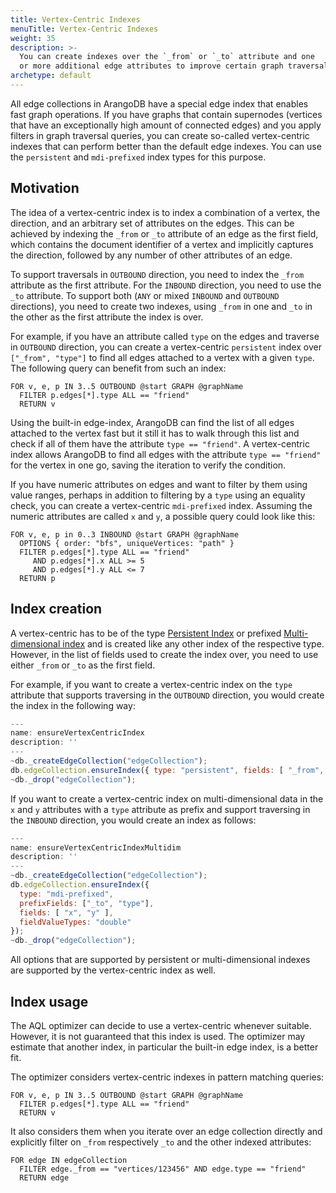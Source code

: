 ```yaml
---
title: Vertex-Centric Indexes
menuTitle: Vertex-Centric Indexes
weight: 35
description: >-
  You can create indexes over the `_from` or `_to` attribute and one
  or more additional edge attributes to improve certain graph traversals
archetype: default
---
```

All edge collections in ArangoDB have a special edge index that enables fast
graph operations. If you have graphs that contain supernodes (vertices that have
an exceptionally high amount of connected edges) and you apply filters in graph
traversal queries, you can create so-called vertex-centric indexes that can
perform better than the default edge indexes. You can use the `persistent` and
`mdi-prefixed` index types for this purpose.

## Motivation

The idea of a vertex-centric index is to index a combination of a vertex, the
direction, and an arbitrary set of attributes on the edges. This can be achieved
by indexing the `_from` or `_to` attribute of an edge as the first field,
which contains the document identifier of a vertex and implicitly captures the
direction, followed by any number of other attributes of an edge.

To support traversals in `OUTBOUND` direction, you need to index the `_from`
attribute as the first attribute. For the `INBOUND` direction, you need to use
the `_to` attribute. To support both (`ANY` or mixed `INBOUND` and `OUTBOUND`
directions), you need to create two indexes, using `_from` in one and `_to` in
the other as the first attribute the index is over.

For example, if you have an attribute called `type` on the edges and traverse
in `OUTBOUND` direction, you can create a vertex-centric `persistent` index over
`["_from", "type"]` to find all edges attached to a vertex with a given `type`.
The following query can benefit from such an index:

```aql
FOR v, e, p IN 3..5 OUTBOUND @start GRAPH @graphName
  FILTER p.edges[*].type ALL == "friend"
  RETURN v
```

Using the built-in edge-index, ArangoDB can find the list of all edges attached
to the vertex fast but it still it has to walk through this list and check if
all of them have the attribute `type == "friend"`. A vertex-centric index allows
ArangoDB to find all edges with the attribute `type == "friend"` for the vertex
in one go, saving the iteration to verify the condition.

If you have numeric attributes on edges and want to filter by them using value
ranges, perhaps in addition to filtering by a `type` using an equality check,
you can create a vertex-centric `mdi-prefixed` index. Assuming the numeric
attributes are called `x` and `y`, a possible query could look like this:

```aql
FOR v, e, p in 0..3 INBOUND @start GRAPH @graphName
  OPTIONS { order: "bfs", uniqueVertices: "path" }
  FILTER p.edges[*].type ALL == "friend"
     AND p.edges[*].x ALL >= 5
     AND p.edges[*].y ALL <= 7
  RETURN p
```

## Index creation

A vertex-centric has to be of the type [Persistent Index](persistent-indexes.md)
or prefixed [Multi-dimensional index](multi-dimensional-indexes.md#prefix-fields)
and is created like any other index of the respective type. However, in the list
of fields used to create the index over, you need to use either `_from` or `_to`
as the first field.

For example, if you want to create a vertex-centric index on the `type` attribute
that supports traversing in the `OUTBOUND` direction, you would create the index
in the following way:

```js
---
name: ensureVertexCentricIndex
description: ''
---
~db._createEdgeCollection("edgeCollection");
db.edgeCollection.ensureIndex({ type: "persistent", fields: [ "_from", "type" ] });
~db._drop("edgeCollection");
```

If you want to create a vertex-centric index on multi-dimensional data in the
`x` and `y` attributes with a `type` attribute as prefix and support traversing
in the `INBOUND` direction, you would create an index as follows:

```js
---
name: ensureVertexCentricIndexMultidim
description: ''
---
~db._createEdgeCollection("edgeCollection");
db.edgeCollection.ensureIndex({
  type: "mdi-prefixed",
  prefixFields: ["_to", "type"],
  fields: [ "x", "y" ],
  fieldValueTypes: "double"
});
~db._drop("edgeCollection");
```

All options that are supported by persistent or multi-dimensional indexes are
supported by the vertex-centric index as well.

## Index usage

The AQL optimizer can decide to use a vertex-centric whenever suitable. However,
it is not guaranteed that this index is used. The optimizer may estimate that
another index, in particular the built-in edge index, is a better fit.

The optimizer considers vertex-centric indexes in pattern matching queries:

```aql
FOR v, e, p IN 3..5 OUTBOUND @start GRAPH @graphName
  FILTER p.edges[*].type ALL == "friend"
  RETURN v
```

It also considers them when you iterate over an edge collection directly and
explicitly filter on `_from` respectively `_to` and the other indexed attributes:


```aql
FOR edge IN edgeCollection
  FILTER edge._from == "vertices/123456" AND edge.type == "friend"
  RETURN edge
```

